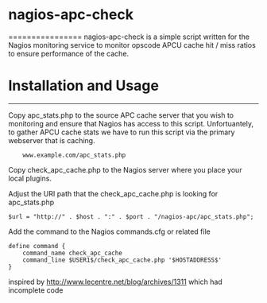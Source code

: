 # nagios-apc-check
================
nagios-apc-check is a simple script written for the Nagios monitoring service to monitor opscode APCU cache hit / miss ratios to ensure performance of the cache.

# Installation and Usage
----------------------
Copy apc_stats.php to the source APC cache server that you wish to monitoring and ensure that Nagios has access to this script. Unfortuantely, to gather APCU cache stats we have to run this script via the primary webserver that is caching.

```   
	www.example.com/apc_stats.php
```

Copy check_apc_cache.php to the Nagios server where you place your local plugins.

Adjust the URI path that the check_apc_cache.php is looking for apc_stats.php

```
$url = "http://" . $host . ":" . $port . "/nagios-apc/apc_stats.php";
``` 

Add the command to the Nagios commands.cfg or related file

```
define command {
    command_name check_apc_cache 
    command_line $USER1$/check_apc_cache.php '$HOSTADDRESS$'
}
```

inspired by http://www.lecentre.net/blog/archives/1311 which had incomplete code
